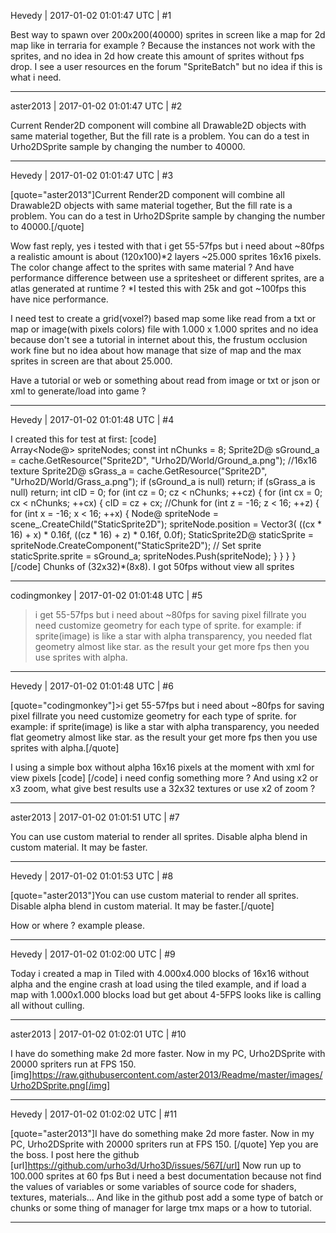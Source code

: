 Hevedy | 2017-01-02 01:01:47 UTC | #1

Best way to spawn over 200x200(40000) sprites in screen like a map for 2d map like in terraria for example ?
Because the instances not work with the sprites, and no idea in 2d how create this amount of sprites without fps drop.
I see a user resources en the forum "SpriteBatch" but no idea if this is what i need.

-------------------------

aster2013 | 2017-01-02 01:01:47 UTC | #2

Current Render2D component will combine all Drawable2D objects with same material together, But the fill rate is a problem.
You can do a test in Urho2DSprite sample by changing the number to 40000.

-------------------------

Hevedy | 2017-01-02 01:01:47 UTC | #3

[quote="aster2013"]Current Render2D component will combine all Drawable2D objects with same material together, But the fill rate is a problem.
You can do a test in Urho2DSprite sample by changing the number to 40000.[/quote]

Wow fast reply, yes i tested with that i get 55-57fps but i need about ~80fps a realistic amount is about (120x100)*2 layers ~25.000 sprites 16x16 pixels.
The color change affect to the sprites with same material ?
And have performance difference between use a spritesheet or different sprites, are a atlas generated at runtime ?
*I tested this with 25k and got ~100fps this have nice performance.

I need test to create a grid(voxel?) based map some like read from a txt or map or image(with pixels colors) file with 1.000 x 1.000 sprites and no idea because don't see a tutorial in internet about this, the frustum occlusion work fine but no idea about how manage that size of map and the max sprites in screen are that about 25.000.

Have a tutorial or web or something about read from image or txt or json or xml to generate/load into game ?

-------------------------

Hevedy | 2017-01-02 01:01:48 UTC | #4

I created this for test at first:
[code]	
        Array<Node@> spriteNodes;
        const int nChunks = 8;
        Sprite2D@ sGround_a = cache.GetResource("Sprite2D", "Urho2D/World/Ground_a.png"); //16x16 texture
	Sprite2D@ sGrass_a = cache.GetResource("Sprite2D", "Urho2D/World/Grass_a.png");
        if (sGround_a is null)
           return;
        if (sGrass_a is null)
          return;
        int cID = 0;
	for (int cz = 0; cz < nChunks; ++cz)
	{
		for (int cx = 0; cx < nChunks; ++cx)
		{
			cID = cz + cx;
			//Chunk
			for (int z = -16; z < 16; ++z)
			{
				for (int x = -16; x < 16; ++x)
				{
				    Node@ spriteNode = scene_.CreateChild("StaticSprite2D");
					spriteNode.position = Vector3( ((cx * 16) + x) * 0.16f, ((cz * 16) + z) * 0.16f, 0.0f);
					StaticSprite2D@ staticSprite = spriteNode.CreateComponent("StaticSprite2D");
					// Set sprite
					staticSprite.sprite = sGround_a;
					spriteNodes.Push(spriteNode);
				}
			}
		}
	}[/code]
Chunks of (32x32)*(8x8).
I got 50fps without view all sprites

-------------------------

codingmonkey | 2017-01-02 01:01:48 UTC | #5

>i get 55-57fps but i need about ~80fps 
for saving pixel fillrate you need customize geometry for each type of sprite. 
for example: if sprite(image) is like a star with alpha transparency, you needed flat geometry almost like star.
as the result your get more fps then you use sprites with alpha.

-------------------------

Hevedy | 2017-01-02 01:01:48 UTC | #6

[quote="codingmonkey"]>i get 55-57fps but i need about ~80fps 
for saving pixel fillrate you need customize geometry for each type of sprite. 
for example: if sprite(image) is like a star with alpha transparency, you needed flat geometry almost like star.
as the result your get more fps then you use sprites with alpha.[/quote]

I using a simple box without alpha 16x16 pixels at the moment with xml for view pixels
[code]<texture>
    <filter mode="nearest" />
</texture>[/code]
i need config something more ?
And using x2 or x3 zoom, what give best results use a 32x32 textures or use x2 of zoom ?

-------------------------

aster2013 | 2017-01-02 01:01:51 UTC | #7

You can use custom material to render all sprites. Disable alpha blend in custom material. It may be faster.

-------------------------

Hevedy | 2017-01-02 01:01:53 UTC | #8

[quote="aster2013"]You can use custom material to render all sprites. Disable alpha blend in custom material. It may be faster.[/quote]

How or where ? example please.

-------------------------

Hevedy | 2017-01-02 01:02:00 UTC | #9

Today i created a map in Tiled with 4.000x4.000 blocks of 16x16 without alpha and the engine crash at load using the tiled example, and if load a map with 1.000x1.000 blocks load but get about 4-5FPS looks like is calling all without culling.

-------------------------

aster2013 | 2017-01-02 01:02:01 UTC | #10

I have do something make 2d more faster. Now in my PC, Urho2DSprite with 20000 spriters run at FPS 150.
[img]https://raw.githubusercontent.com/aster2013/Readme/master/images/Urho2DSprite.png[/img]

-------------------------

Hevedy | 2017-01-02 01:02:02 UTC | #11

[quote="aster2013"]I have do something make 2d more faster. Now in my PC, Urho2DSprite with 20000 spriters run at FPS 150.
[/quote]
Yep you are the boss. I post here the github [url]https://github.com/urho3d/Urho3D/issues/567[/url]
Now run up to 100.000 sprites at 60 fps
But i need a best documentation because not find the values of variables or some variables of source code for shaders, textures, materials...
And like in the github post add a some type of batch or chunks or some thing of manager for large tmx maps or a how to tutorial.

-------------------------

